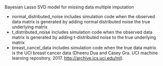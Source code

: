 Bayesian Lasso SVD model for missing data multiple imputation

* normal_distributed_noise includes simulation code when the observed data matrix is generated by adding normal distributed noise the true underlying matrix
* t_distributed_noise includes simulation code when the observed data matrix is generated by adding t-distributed noise to the true underlying matrix
* breast_cancel_data includes simulation code when the true data matrix is the UCI breast cancer data (Dheeru Dua and Casey Gra. UCI machine learning repository, 2017. http://archive.ics.uci.edu/ml).

   

